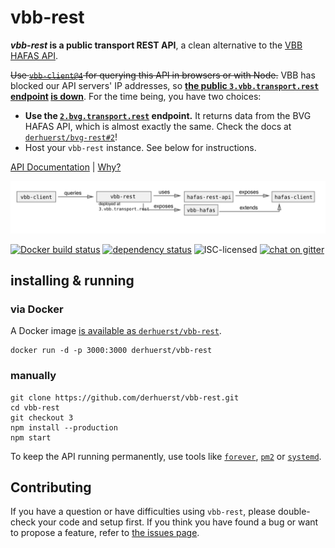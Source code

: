 # vbb-rest

***vbb-rest* is a public transport REST API**, a clean alternative to the [VBB HAFAS API](https://github.com/derhuerst/vbb-hafas).

~~Use [`vbb-client@4`](https://github.com/derhuerst/vbb-client) for querying this API in browsers or with Node.~~ VBB has blocked our API servers' IP addresses, so **[the public `3.vbb.transport.rest` endpoint](https://3.vbb.transport.rest/) [is down](https://status.transport.rest/782652589)**. For the time being, you have two choices:

- **Use the [`2.bvg.transport.rest`](https://2.bvg.transport.rest/) endpoint.** It returns data from the BVG HAFAS API, which is almost exactly the same. Check the docs at [`derhuerst/bvg-rest#2`](https://github.com/derhuerst/bvg-rest/blob/2/readme.md)!
- Host your `vbb-rest` instance. See below for instructions.

[API Documentation](docs/index.md) | [Why?](docs/why.md)

![vbb-rest architecture diagram](architecture.svg)

[![Docker build status](https://img.shields.io/docker/build/derhuerst/vbb-rest.svg)](https://hub.docker.com/r/derhuerst/vbb-rest/)
[![dependency status](https://img.shields.io/david/derhuerst/vbb-rest.svg)](https://david-dm.org/derhuerst/vbb-rest)
![ISC-licensed](https://img.shields.io/github/license/derhuerst/vbb-rest.svg)
[![chat on gitter](https://badges.gitter.im/derhuerst.svg)](https://gitter.im/derhuerst)


## installing & running

### via Docker

A Docker image [is available as `derhuerst/vbb-rest`](https://hub.docker.com/r/derhuerst/vbb-rest).

```shell
docker run -d -p 3000:3000 derhuerst/vbb-rest
```

### manually

```shell
git clone https://github.com/derhuerst/vbb-rest.git
cd vbb-rest
git checkout 3
npm install --production
npm start
```

To keep the API running permanently, use tools like [`forever`](https://github.com/foreverjs/forever#forever), [`pm2`](http://pm2.keymetrics.io) or [`systemd`](https://wiki.debian.org/systemd).


## Contributing

If you have a question or have difficulties using `vbb-rest`, please double-check your code and setup first. If you think you have found a bug or want to propose a feature, refer to [the issues page](https://github.com/derhuerst/vbb-rest/issues).
